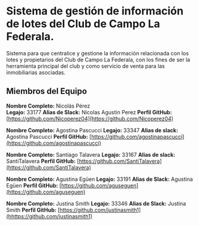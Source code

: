 # Sistema de gestión de información de lotes del Club de Campo La Federala.
Sistema para que centralice y gestione la información  relacionada con los lotes y propietarios del Club de Campo La Federala, con los  fines  de  ser  la  herramienta principal  del  club  y  como  servicio  de  venta  para  las  inmobiliarias asociadas.

## Miembros del Equipo

**Nombre Completo:** Nicolás Pérez  
**Legajo:** 33177 
**Alias de Slack:** Nicolas Agustin Perez
**Perfil GitHub:** [https://github.com/Nicoperez04](https://github.com/Nicoperez04)

**Nombre Completo:** Agostina Pascucci
**Legajo:** 33347 
**Alias de slack:** Agostina Pascucci
**Perfil GitHub:** [https://github.com/agostinapascucci](https://github.com/agostinapascucci)

**Nombre Completo:** Santiago Talavera
**Legajo:** 33167
**Alias de slack:** SantiTalavera
**Perfil GitHub:** [https://github.com/SantiTalavera](https://github.com/SantiTalavera)

**Nombre Completo:** Agustina Egüen 
**Legajo:** 33191
**Alias de Slack:** Agustina Egüen
**Perfil GitHub:** [https://github.com/aguseguen](https://github.com/aguseguen)

**Nombre Completo:** Justina Smith 
**Legajo:** 33346
**Alias de Slack:** Justina Smith
**Perfil GitHub:** [https://github.com/justinasmith1](hhttps://github.com/justinasmith1)

